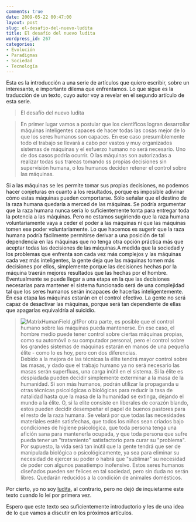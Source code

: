 ```yaml
---
comments: true
date: 2009-05-22 00:47:00
layout: post
slug: el-desafio-del-nuevo-ludita
title: El desafío del nuevo ludita
wordpress_id: 267
categories:
- Evolución
- Paradigmas
- Sociedad
- Tecnología
---
```


Esta es la introducción a una serie de artículos que quiero escribir, sobre un interesante, e importante dilema que enfrentamos. Lo que sigue es la traducción de un texto, cuyo autor voy a revelar en el segundo artículo de esta serie.

  


> El desafío del nuevo ludita

>   


> En primer lugar vamos a postular que los científicos logran desarrollar máquinas inteligentes capaces de hacer todas las cosas mejor de lo que los seres humanos son capaces. En ese caso presumiblemente todo el trabajo se llevará a cabo por vastos y muy organizados sistemas de máquinas y el esfuerzo humano no será necesario. Uno de  dos casos podría ocurrir. O las máquinas son autorizadas a realizar todas sus trareas tomando ss propias decisiones sin supervisión humana, o los humanos deciden retener el control sobre las máquinas.  
  
Si a las máquinas se les permite tomar sus propias decisiones, no podemos hacer conjeturas en cuanto a los resultados, porque es imposible adivinar cómo estas máquinas pueden comportarse. Sólo señalar que el destino de la raza humana quedaría a merced de las máquinas. Se podría argumentar que la raza humana nunca sería lo suficientemente tonta para entregar toda la potencia a las máquinas. Pero no estamos sugiriendo que la raza humana voluntariamente vaya a ceder el poder a las máquinas ni que las máquinas tomen ese poder voluntariamente. Lo que hacemos es sugerir que la raza humana podría fácilmente permitirse derivar a una posición de tal dependencia en las máquinas que no tenga otra opción práctica más que aceptar todas las decisiones de las máquinas.A medida que la sociedad y los problemas que enfrenta son cada vez más complejos y las máquinas cada vez más inteligentes, la gente deja que las máquinas tomen más decisiones por ellos, simplemente porque las decisiones hechas por la máquina traerán mejores resultados que las hechas por el hombre. Eventualmente se puede llegar a una etapa en la que las decisiones necesarias para mantener el sistema funcionado será de una complejidad tal que los seres humanos serán incapaces de hacerlas inteligentemente. En esa etapa las máquinas estarán en el control efectivo. La gente no será capaz de desactivar las máquinas, porque será tan dependiente de ellas que apagarlas equivaldría al suicidio.  
  


> ![MatrixHumanField.gif](/images/MatrixHumanField.gif)Por otra parte, es posible que el control humano sobre las máquinas pueda mantenerse. En ese caso, el hombre medio puede tener control sobre ciertas máquinas propias, como su automóvil o su computador personal, pero el control sobre los grandes sistemas de máquinas estarán en manos de una pequeña élite - como lo es hoy, pero con dos diferencias.  
Debido a la mejora de las técnicas la élite tendrá mayor control sobre las masas, y dado que el trabajo humano ya no será necesario las masas serán superfluas, una carga inútil en el sistema. Si la élite es despiadada pueden decidir simplemente exterminar a la masa de la humanidad. Si son más humanos, podrán utilizar la propaganda u otras técnicas psicológicas o biológicas para reducir la tasa de natalidad hasta que la masa de la humanidad se extinga, dejando el mundo a la élite. O, si la elite consiste en liberales de corazón blando, estos pueden decidir desempeñar el papel de buenos pastores para el resto de la raza humana. Se velará por que todas las necesidades materiales estén satisfechas, que todos los niños sean criados bajo condiciones de higiene psicológica, que toda persona tenga una afición sana para mantenerla ocupada, y que toda persona que sufre pueda tener un "tratamiento" satisfactorio para curar su "problema". Por supuesto, la vida será tan inútil que la gente tendrá que ser de manipulada biológica o psicológicamente, ya sea para eliminar su necesidad de ejercer su poder o habrá que "sublimar" su necesidad de poder con algunos pasatiempo inofensivo. Estos seres humanos diseñados pueden ser felices en tal sociedad, pero sin duda no serán libres. Quedarán reducidos a la condición de animales domésticos.

>   


>   


Por cierto, yo no soy [ludita](http://es.wikipedia.org/wiki/Ludismo), al contrario, pero no dejó de inquietarme este texto cuando lo leí por primera vez.

  


Espero que este texto sea suficientemente introductorio y les de una idea de lo que vamos a discutir en los próximos artículos.

